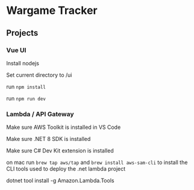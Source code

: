 # Wargame Tracker

## Projects

### Vue UI

Install nodejs

Set current directory to /ui

run `npm install`

run `npm run dev`

### Lambda / API Gateway

Make sure AWS Toolkit is installed in VS Code

Make sure .NET 8 SDK is installed

Make sure C# Dev Kit extension is installed

on mac run `brew tap aws/tap` and `brew install aws-sam-cli` to install the CLI tools used to deploy the .net lambda project

dotnet tool install -g Amazon.Lambda.Tools


